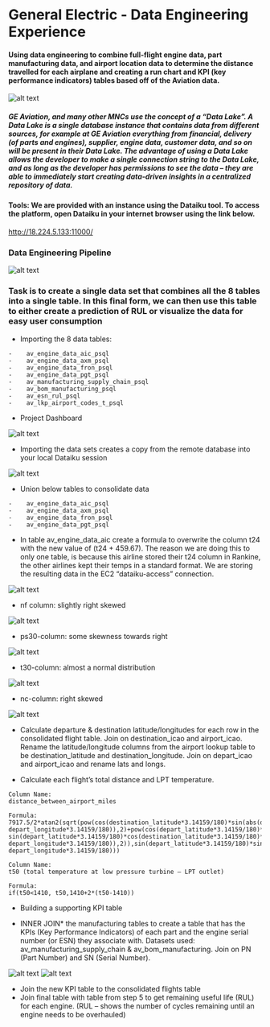 # General Electric - Data Engineering Experience

#### Using data engineering to combine full-flight engine data, part manufacturing data, and airport location data to determine the distance travelled for each airplane and creating a run chart and KPI (key performance indicators) tables based off of the Aviation data.

![alt text](https://github.com/vinejain/GE-data-engineering-dataiku/blob/main/certificate.jpg)

##### GE Aviation, and many other MNCs use the concept of a “Data Lake”.  A Data Lake is a single database instance that contains data from different sources, for example at GE Aviation everything from financial, delivery (of parts and engines), supplier, engine data, customer data, and so on will be present in their Data Lake. The advantage of using a Data Lake allows the developer to make a single connection string to the Data Lake, and as long as the developer has permissions to see the data – they are able to immediately start creating data-driven insights in a centralized repository of data. 

#### Tools: We are provided with an instance using the Dataiku tool. To access the platform, open Dataiku in your internet browser using the link below.

http://18.224.5.133:11000/

### Data Engineering Pipeline

![alt text](https://github.com/vinejain/GE-data-engineering-dataiku/blob/main/recipe-till-inner-join-final-table.jpg)


### Task is to create a single data set that combines all the 8 tables into a single table. In this final form, we can then use this table to either create a prediction of RUL or visualize the data for easy user consumption

- Importing the 8 data tables:
```
- 	 av_engine_data_aic_psql
- 	 av_engine_data_axm_psql
- 	 av_engine_data_fron_psql
- 	 av_engine_data_pgt_psql
- 	 av_manufacturing_supply_chain_psql 
- 	 av_bom_manufacturing_psql
- 	 av_esn_rul_psql
- 	 av_lkp_airport_codes_t_psql
```

- Project Dashboard

![alt text](https://github.com/vinejain/GE-data-engineering-dataiku/blob/main/step-0.jpg)

- Importing the data sets creates a copy from the remote database into your local Dataiku session

![alt text](https://github.com/vinejain/GE-data-engineering-dataiku/blob/main/step-1.jpg)

- Union below tables to consolidate data
```
- 	 av_engine_data_aic_psql
- 	 av_engine_data_axm_psql
- 	 av_engine_data_fron_psql
- 	 av_engine_data_pgt_psql
```

- In table av_engine_data_aic create a formula to overwrite the column t24 with the new value of (t24 + 459.67). The reason we are doing this to only one table, is because this airline stored their t24 column in Rankine, the other airlines kept their temps in a standard format. We are storing the resulting data in the EC2 “dataiku-access” connection.

![alt text](https://github.com/vinejain/GE-data-engineering-dataiku/blob/main/step-2.2-run.jpg)

- nf column: slightly right skewed

![alt text](https://github.com/vinejain/GE-data-engineering-dataiku/blob/main/step-2.5-some-skewness-towards-right.jpg)

- ps30-column: some skewness towards right

![alt text](https://github.com/vinejain/GE-data-engineering-dataiku/blob/main/step-2.6-ps30-column.jpg)

- t30-column: almost a normal distribution

![alt text](https://github.com/vinejain/GE-data-engineering-dataiku/blob/main/step-2.7-t30-column.jpg)

- nc-column: right skewed

![alt text](https://github.com/vinejain/GE-data-engineering-dataiku/blob/main/step-2.8-nc-column.jpg)

- Calculate departure & destination latitude/longitudes for each row in the consolidated flight table. Join on destination_icao and airport_icao. Rename the latitude/longitude columns from the airport lookup table to be destination_latitude and destination_longitude. Join on depart_icao and airport_icao and rename lats and longs.

- Calculate each flight’s total distance and LPT temperature. 

```
Column Name: 
distance_between_airport_miles

Formula:
7917.5/2*atan2(sqrt(pow(cos(destination_latitude*3.14159/180)*sin(abs(destination_longitude*3.14159/180-depart_longitude*3.14159/180)),2)+pow(cos(depart_latitude*3.14159/180)*sin(destination_latitude*3.14159/180)-sin(depart_latitude*3.14159/180)*cos(destination_latitude*3.14159/180)*cos(abs(destination_longitude*3.14159/180-depart_longitude*3.14159/180)),2)),sin(depart_latitude*3.14159/180)*sin(destination_latitude*3.14159/180)+cos(depart_latitude*3.14159/180)*cos(destination_latitude*3.14159/180)*cos(abs(destination_longitude*3.14159/180-depart_longitude*3.14159/180)))

Column Name: 
t50 (total temperature at low pressure turbine – LPT outlet)

Formula:
if(t50<1410, t50,1410+2*(t50-1410))

```


- Building a supporting KPI table

- INNER JOIN* the manufacturing tables to create a table that has the KPIs (Key Performance Indicators) of each part and the engine serial number (or ESN) they associate with. Datasets used:  av_manufacturing_supply_chain & av_bom_manufacturing. Join on PN (Part Number) and SN (Serial Number).

![alt text](https://github.com/vinejain/GE-data-engineering-dataiku/blob/main/step-5-recipe.jpg)
![alt text](https://github.com/vinejain/GE-data-engineering-dataiku/blob/main/step-5-build.jpg)

- Join the new KPI table to the consolidated flights table
- Join final table with table from step 5 to get remaining useful life (RUL) for each engine. (RUL – shows the number of cycles remaining until an engine needs to be overhauled)

